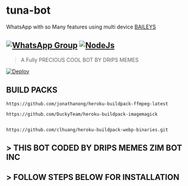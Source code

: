 
# tuna-bot
 WhatsApp with so Many features using multi device  [BAILEYS](https://github.com/adiwajshing/baileys)

## [![WhatsApp Group](https://static.whatsapp.net/rsrc.php/ym/r/36B424nhiL4.svg)](https://chat.whatsapp.com/EFsb8RCXV4jLEFk4eAcA1A) [![NodeJs](https://img.shields.io/badge/Node.js-43853D?style=for-the-badge&logo=node.js&logoColor=white)](https://nodejs.org/en/)

> A Fully PRECIOUS COOL BOT BY DRIPS MEMES <br>

[![Deploy](https://www.herokucdn.com/deploy/button.svg)](https://heroku.com/deploy?template=https://github.com/MRnimaofc2/Tutug)

## BUILD PACKS

```
https://github.com/jonathanong/heroku-buildpack-ffmpeg-latest

https://github.com/DuckyTeam/heroku-buildpack-imagemagick


https://github.com/clhuang/heroku-buildpack-webp-binaries.git

```

 ##  > THIS BOT CODED BY DRIPS MEMES ZIM BOT INC 


## >  FOLLOW STEPS BELOW FOR INSTALLATION


